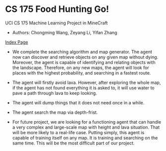 # CS 175 Food Hunting Go!
UCI CS 175 Machine Learning Project in MineCraft
- Authors: Chongming Wang, Zeyang Li, Yifan Zhang

<a href="https://github.com/chicomy/CS_175_food_hunting_go/blob/master/docs/index.md">Index Page</a>
- We complete the searching algorithm and map generator. The agent now can discover and retrieve objects on any given map without dying. Moreover, the agent is capable of identifying and relating objects with the landscape. Therefore, on any new maps, the agent will look for places with the highest probability, and searching in a fastest route.
- The agent will firstly avoid lava. However, after exploring the whole map, if the agent has not found everything it is asked to, 
  it will use water to pave a path through lava to keep looking. 
- The agent will dump things that it does not need once in a while. 
- The agent search the map via depth-frist. 

- For future project, we are looking for a functioning agent that can handle a very complex and large-scale map with height and lava situation. That will be more likely to a real-life case.  Putting simply, this agent is capable of training itself on any map. It is training and searching on the same time. This will be the most difficult part of our project.
